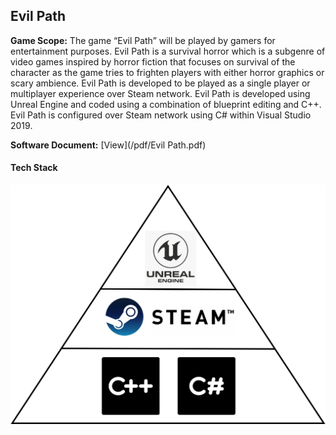 
## Evil Path  

**Game Scope:** The game “Evil Path” will be played by gamers for entertainment purposes.  Evil Path is a survival horror which is a subgenre of video games inspired by horror fiction that focuses on survival of the character as the game tries to frighten players with either horror graphics or scary ambience.  Evil Path is developed to be played as a single player or multiplayer experience over Steam network.  Evil Path is developed using Unreal Engine and coded using a combination of blueprint editing and C++.  Evil Path is configured over Steam network using C# within Visual Studio 2019.  


**Software Document:** [View](/pdf/Evil Path.pdf)   

#### Tech Stack

<img src="images/Evil Path Tech Stack.png?raw=true"/>



<!--For more details see [GitHub Flavored Markdown](https://guides.github.com/features/mastering-markdown/).-->

